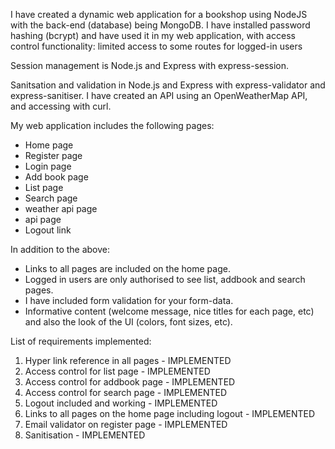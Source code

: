 I have created a dynamic web application for a bookshop using NodeJS with the back-end (database) being MongoDB.
I have installed password hashing (bcrypt) and have used it in my web application, with access control functionality: limited access to some routes for logged-in users

Session management is Node.js and Express with express-session.

Sanitsation and validation in Node.js and Express with express-validator and express-sanitiser. 
I have created an API using an OpenWeatherMap API, and accessing with curl.

My web application includes the following pages:
- Home page 
- Register page
- Login page
- Add book page
- List page
- Search page
- weather api page
- api page
- Logout link

In addition to the above:
- Links to all pages are included on the home page.
- Logged in users are only authorised to see list, addbook and search pages.
- I have included form validation for your form-data.
- Informative content (welcome message, nice titles for each page, etc) and also the look of the UI (colors, font sizes, etc).

List of requirements implemented:
1. Hyper link reference in all pages - IMPLEMENTED
2. Access control for list page - IMPLEMENTED
3. Access control for addbook page - IMPLEMENTED
4. Access control for search page - IMPLEMENTED
5. Logout included and working - IMPLEMENTED
6. Links to all pages on the home page including logout - IMPLEMENTED
7. Email validator on register page - IMPLEMENTED
8. Sanitisation - IMPLEMENTED
